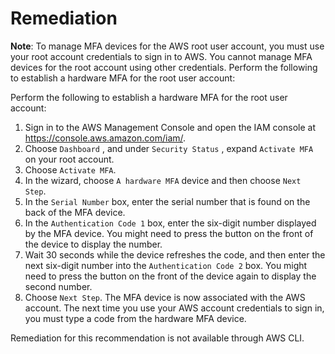 # Remediation

**Note**: To manage MFA devices for the AWS root user account, you must use your
root account credentials to sign in to AWS. You cannot manage MFA devices for the
root account using other credentials.
Perform the following to establish a hardware MFA for the root user account:

Perform the following to establish a hardware MFA for the root user account:

1. Sign in to the AWS Management Console and open the IAM console at <https://console.aws.amazon.com/iam/>.
2. Choose `Dashboard` , and under `Security Status` , expand `Activate MFA` on your root account.
3. Choose `Activate MFA`.
4. In the wizard, choose `A hardware MFA` device and then choose `Next Step`.
5. In the `Serial Number` box, enter the serial number that is found on the back of the MFA device.
6. In the `Authentication Code 1` box, enter the six-digit number displayed by the MFA device. You might need to press the button on the front of the device to display the number.
7. Wait 30 seconds while the device refreshes the code, and then enter the next six-digit number into the `Authentication Code 2` box. You might need to press the button on the front of the device again to display the second number.
8. Choose `Next Step`. The MFA device is now associated with the AWS account. The next time you use your AWS account credentials to sign in, you must type a code from the hardware MFA device.

Remediation for this recommendation is not available through AWS CLI.
